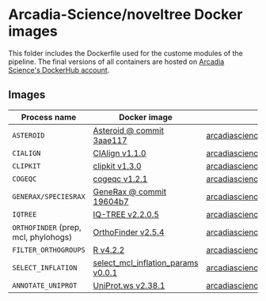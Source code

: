 # Arcadia-Science/noveltree Docker images

This folder includes the Dockerfile used for the custome modules of the pipeline. The final versions of all containers are hosted on [Arcadia Science's DockerHub account](https://hub.docker.com/u/arcadiascience).

## Images

| Process name                         | Docker image                                                         | Image location                                                                                                    |
| ------------------------------------ | -------------------------------------------------------------------- | ----------------------------------------------------------------------------------------------------------------- |
| `ASTEROID`                           | [Asteroid @ commit 3aae117](./asteroid/)                             | [arcadiascience/asteroid_3aae117](https://hub.docker.com/r/arcadiascience/asteroid_3aae117)                       |
| `CIALIGN`                            | [CIAlign v1.1.0](./cialign/)                                         | [arcadiascience/clipkit_1.3.0](https://hub.docker.com/r/arcadiascience/clipkit_1.3.0)                             |
| `CLIPKIT`                            | [clipkit v1.3.0](./clipkit/)                                         | [arcadiascience/clipkit_1.3.0](https://hub.docker.com/r/arcadiascience/clipkit_1.3.0)                             |
| `COGEQC`                             | [cogeqc v1.2.1](./cogeqc/)                                           | [arcadiascience/cogeqc_1.2.1](https://hub.docker.com/r/arcadiascience/cogeqc_1.2.1)                               |
| `GENERAX/SPECIESRAX`                 | [GeneRax @ commit 19604b7](./generax/)                               | [arcadiascience/generax_19604b7](https://hub.docker.com/r/arcadiascience/generax_19604b7)                         |
| `IQTREE`                             | [IQ-TREE v2.2.0.5](./iqtree/)                                        | [arcadiascience/iqtree\_:_2.2.0.5](https://hub.docker.com/r/arcadiascience/iqtree_2.2.0.5)                        |
| `ORTHOFINDER` (prep, mcl, phylohogs) | [OrthoFinder v2.5.4](./orthofinder)                                  | [arcadiascience/orthofinder_2.5.4](https://hub.docker.com/r/arcadiascience/orthofinder_2.5.4)                     |
| `FILTER_ORTHOGROUPS`                 | [R v4.2.2](./rbase/)                                                 | [arcadiascience/rbase_4.2.2](https://hub.docker.com/r/arcadiascience/rbase_4.2.2)                                 |
| `SELECT_INFLATION`                   | [select_mcl_inflation_params v0.0.1](./select_mcl_inflation_params/) | [arcadiascience/select_mcl_inflation_params](https://hub.docker.com/r/arcadiascience/select_mcl_inflation_params) |
| `ANNOTATE_UNIPROT`                   | [UniProt.ws v2.38.1](./uniprotws/)                                   | [arcadiascience/uniprotws_2.38.1](https://hub.docker.com/r/arcadiascience/uniprotws_2.38.1)                       |
